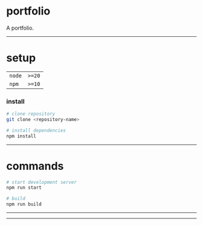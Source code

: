 # portfolio

A portfolio.

---

# setup

|        |        |
| ------ | ------ |
| `node` | `>=20` |
| `npm`  | `>=10` |

### install

```sh
# clone repository
git clone <repository-name>

# install dependencies
npm install
```

---

# commands

```sh
# start development server
npm run start

# build
npm run build
```

---

---

#
